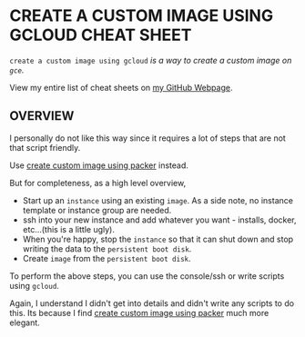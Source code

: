 # CREATE A CUSTOM IMAGE USING GCLOUD CHEAT SHEET

`create a custom image using gcloud` _is a way
to create a custom image on `gce`._

View my entire list of cheat sheets on
[my GitHub Webpage](https://jeffdecola.github.io/my-cheat-sheets/).

## OVERVIEW

I personally do not like this way since it requires a
lot of steps that are not that script friendly.

Use
[create custom image using packer](https://github.com/JeffDeCola/my-cheat-sheets/tree/master/software/infrastructure-as-a-service/cloud-services-compute/google-cloud-platform-cheat-sheet/google-compute-engine-create-image-packer.md)
instead.

But for completeness, as a high level overview,

* Start up an `instance` using an existing `image`.
  As a side note, no instance template or instance group are needed.
* ssh into your new instance and add whatever you want -
  installs, docker, etc...(this is a little ugly).
* When you're happy, stop the `instance` so that it can shut down
  and stop writing the data to the `persistent boot disk`.
* Create `image` from the `persistent boot disk`.

To perform the above steps, you can use the console/ssh or write scripts using `gcloud`.

Again, I understand I didn't get into details and didn't write
any scripts to do this.  Its because I find
[create custom image using packer](https://github.com/JeffDeCola/my-cheat-sheets/tree/master/software/infrastructure-as-a-service/cloud-services-compute/google-cloud-platform-cheat-sheet/google-compute-engine-create-image-packer.md)
much more elegant.
